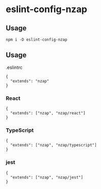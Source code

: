 # eslint-config-nzap


## Usage

```
npm i -D eslint-config-nzap
```


## Usage

.eslintrc

```
{
  "extends": "nzap"
}
```

### React

```
{
  "extends": ["nzap", "nzap/react"]
}
```

### TypeScript

```
{
  "extends": ["nzap", "nzap/typescript"]
}
```

### jest

```
{
  "extends": ["nzap", "nzap/jest"]
}
```